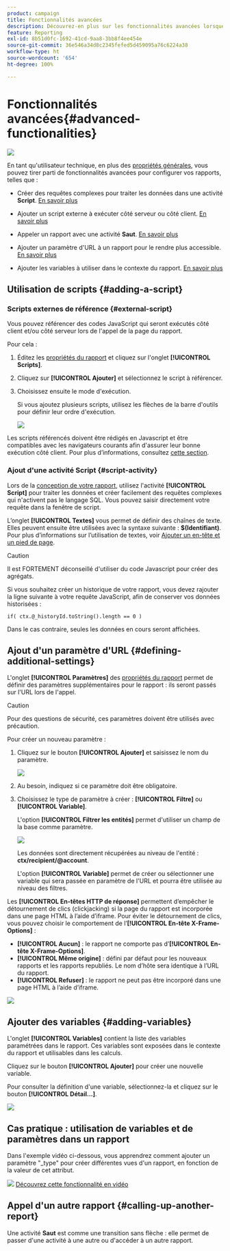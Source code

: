 ```yaml
---
product: campaign
title: Fonctionnalités avancées
description: Découvrez-en plus sur les fonctionnalités avancées lorsque vous utilisez des rapports
feature: Reporting
exl-id: 8b51d0fc-1692-41cd-9aa8-3bb8f4ee454e
source-git-commit: 36e546a34d8c2345fefed5d459095a76c6224a38
workflow-type: ht
source-wordcount: '654'
ht-degree: 100%

---
```


# Fonctionnalités avancées{#advanced-functionalities}

![](../../assets/common.svg)

En tant qu&#39;utilisateur technique, en plus des [propriétés générales](../../reporting/using/properties-of-the-report.md), vous pouvez tirer parti de fonctionnalités avancées pour configurer vos rapports, telles que :

* Créer des requêtes complexes pour traiter les données dans une activité **Script**. [En savoir plus](#script-activity)

* Ajouter un script externe à exécuter côté serveur ou côté client. [En savoir plus](#external-script)

* Appeler un rapport avec une activité **Saut**. [En savoir plus](#calling-up-another-report)

* Ajouter un paramètre d&#39;URL à un rapport pour le rendre plus accessible. [En savoir plus](#calling-up-another-report)

* Ajouter les variables à utiliser dans le contexte du rapport. [En savoir plus](#adding-variables)

## Utilisation de scripts {#adding-a-script}

### Scripts externes de référence {#external-script}

Vous pouvez référencer des codes JavaScript qui seront exécutés côté client et/ou côté serveur lors de l&#39;appel de la page du rapport.

Pour cela :

1. Éditez les [propriétés du rapport](../../reporting/using/properties-of-the-report.md) et cliquez sur l&#39;onglet **[!UICONTROL Scripts]**.
1. Cliquez sur **[!UICONTROL Ajouter]** et sélectionnez le script à référencer.
1. Choisissez ensuite le mode d&#39;exécution.

   Si vous ajoutez plusieurs scripts, utilisez les flèches de la barre d&#39;outils pour définir leur ordre d&#39;exécution.

   ![](assets/reporting_custom_js.png)

Les scripts référencés doivent être rédigés en Javascript et être compatibles avec les navigateurs courants afin d&#39;assurer leur bonne exécution côté client. Pour plus d’informations, consultez [cette section](../../web/using/web-forms-answers.md).

### Ajout d&#39;une activité Script {#script-activity}

Lors de la [conception de votre rapport](../../reporting/using/creating-a-new-report.md#modelizing-the-chart), utilisez l&#39;activité **[!UICONTROL Script]** pour traiter les données et créer facilement des requêtes complexes qui n&#39;activent pas le langage SQL. Vous pouvez saisir directement votre requête dans la fenêtre de script.

L’onglet **[!UICONTROL Textes]** vous permet de définir des chaînes de texte. Elles peuvent ensuite être utilisées avec la syntaxe suivante : **$(Identifiant)**. Pour plus d’informations sur l’utilisation de textes, voir [Ajouter un en-tête et un pied de page](../../reporting/using/element-layout.md#adding-a-header-and-a-footer).

>[!CAUTION]
>
>Il est FORTEMENT déconseillé d&#39;utiliser du code Javascript pour créer des agrégats.

Si vous souhaitez créer un historique de votre rapport, vous devez rajouter la ligne suivante à votre requête JavaScript, afin de conserver vos données historisées :

```
if( ctx.@_historyId.toString().length == 0 )
```

Dans le cas contraire, seules les données en cours seront affichées.

## Ajout d&#39;un paramètre d&#39;URL {#defining-additional-settings}

L&#39;onglet **[!UICONTROL Paramètres]** des [propriétés du rapport](../../reporting/using/properties-of-the-report.md) permet de définir des paramètres supplémentaires pour le rapport : ils seront passés sur l&#39;URL lors de l&#39;appel.

>[!CAUTION]
>
>Pour des questions de sécurité, ces paramètres doivent être utilisés avec précaution.

Pour créer un nouveau paramètre :

1. Cliquez sur le bouton **[!UICONTROL Ajouter]** et saisissez le nom du paramètre.

   ![](assets/s_ncs_advuser_report_properties_09a.png)

1. Au besoin, indiquez si ce paramètre doit être obligatoire.

1. Choisissez le type de paramètre à créer : **[!UICONTROL Filtre]** ou **[!UICONTROL Variable]**.

   L&#39;option **[!UICONTROL Filtrer les entités]** permet d&#39;utiliser un champ de la base comme paramètre.

   ![](assets/s_ncs_advuser_report_properties_09b.png)

   Les données sont directement récupérées au niveau de l&#39;entité : **ctx/recipient/@account**.

   L&#39;option **[!UICONTROL Variable]** permet de créer ou sélectionner une variable qui sera passée en paramètre de l&#39;URL et pourra être utilisée au niveau des filtres.

Les **[!UICONTROL En-têtes HTTP de réponse]** permettent d’empêcher le détournement de clics (clickjacking) si la page du rapport est incorporée dans une page HTML à l’aide d’iframe. Pour éviter le détournement de clics, vous pouvez choisir le comportement de l’**[!UICONTROL En-tête X-Frame-Options]** :

* **[!UICONTROL Aucun]** : le rapport ne comporte pas d’**[!UICONTROL En-tête X-Frame-Options]**.
* **[!UICONTROL Même origine]** : défini par défaut pour les nouveaux rapports et les rapports republiés. Le nom d’hôte sera identique à l’URL du rapport.
* **[!UICONTROL Refuser]** : le rapport ne peut pas être incorporé dans une page HTML à l’aide d’iframe.

![](assets/s_ncs_advuser_report_properties_09c.png)

## Ajouter des variables {#adding-variables}

L&#39;onglet **[!UICONTROL Variables]** contient la liste des variables paramétrées dans le rapport. Ces variables sont exposées dans le contexte du rapport et utilisables dans les calculs.

Cliquez sur le bouton **[!UICONTROL Ajouter]** pour créer une nouvelle variable.

Pour consulter la définition d&#39;une variable, sélectionnez-la et cliquez sur le bouton **[!UICONTROL Détail...]**.

![](assets/s_ncs_advuser_report_properties_10.png)

## Cas pratique : utilisation de variables et de paramètres dans un rapport

Dans l&#39;exemple vidéo ci-dessous, vous apprendrez comment ajouter un paramètre &quot;_type&quot; pour créer différentes vues d&#39;un rapport, en fonction de la valeur de cet attribut.

![](assets/do-not-localize/how-to-video.png) [Découvrez cette fonctionnalité en vidéo](https://helpx.adobe.com/campaign/classic/how-to/add-url-parameter-in-acv6.html?playlist=/ccx/v1/collection/product/campaign/classic/segment/business-practitioners/explevel/intermediate/applaunch/how-to-4/collection.ccx.js&amp;ref=helpx.adobe.com)


## Appel d&#39;un autre rapport {#calling-up-another-report}

Une activité **Saut** est comme une transition sans flèche : elle permet de passer d&#39;une activité à une autre ou d&#39;accéder à un autre rapport.
